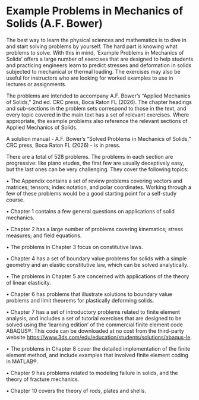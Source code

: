 # Example Problems in Mechanics of Solids (A.F. Bower)

The best way to learn the physical sciences and mathematics is to dive in and start solving problems by yourself.   The hard part is knowing what problems to solve.   With this in mind, ‘Example Problems in Mechanics of Solids’ offers a large number of exercises that are designed to help students and practicing engineers learn to predict stresses and deformation in solids subjected to mechanical or thermal loading. The exercises may also be useful for instructors who are looking for worked examples to use in lectures or assignments.

The problems are intended to accompany  A.F. Bower’s “Applied Mechanics of Solids,” 2nd ed. CRC press, Boca Raton FL (2026).   The chapter headings and sub-sections in the problem sets correspond to those in the text, and every topic covered in the main text has a set of relevant exercises.   Where appropriate, the example problems also reference the relevant sections of Applied Mechanics of Solids.

A solution manual - A.F. Bower’s “Solved Problems in Mechanics of Solids,” CRC press, Boca Raton FL (2026) - is in press. 

There are a total of 528 problems.   The problems in each section are progressive: like piano etudes, the first few are usually deceptively easy, but the last ones can be very challenging.  They cover the following topics:

•	The Appendix contains a set of review problems covering vectors and matrices; tensors; index notation, and polar coordinates.  Working through a few of these problems would be a good starting point for a self-study course.

•	Chapter 1 contains a few general questions on applications of solid mechanics.

•	Chapter 2 has a large number of problems covering kinematics; stress measures; and field equations.

•	The problems in Chapter 3 focus on constitutive laws.

•	Chapter 4 has a set of boundary value problems for solids with a simple geometry and an elastic constitutive law, which can be solved analytically.

•	The problems in Chapter 5 are concerned with applications of the theory of linear elasticity.

•	Chapter 6 has problems that illustrate solutions to boundary value problems and limit theorems for plastically deforming solids.

•	Chapter 7 has a set of introductory problems related to finite element analysis, and includes a set of tutorial exercises that are designed to be solved using the ‘learning edition’ of the commercial finite element code ABAQUS®.   This code can be downloaded at no cost from the third-party website https://www.3ds.com/edu/education/students/solutions/abaqus-le. 

•	The problems in Chapter 8 cover the detailed implementation of the finite element method, and include examples that involved finite element coding in MATLAB®.

•	Chapter 9 has problems related to modeling failure in solids, and the theory of fracture mechanics.

•	Chapter 10 covers the theory of rods, plates and shells.

